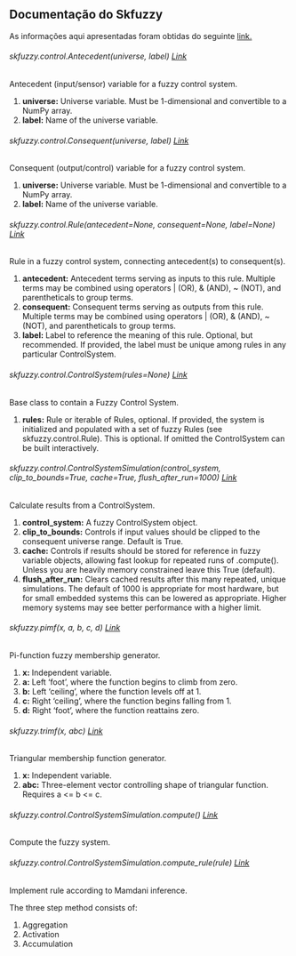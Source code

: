 ## Documentação do Skfuzzy
As informações aqui apresentadas foram obtidas do seguinte [link.](https://pythonhosted.org/scikit-fuzzy/api/api.html)

###### skfuzzy.control.Antecedent(universe, label) [Link](https://pythonhosted.org/scikit-fuzzy/api/skfuzzy.control.html#antecedent)
Antecedent (input/sensor) variable for a fuzzy control system.
1. **universe:** Universe variable. Must be 1-dimensional and convertible to a NumPy array.
2. **label:** Name of the universe variable.

###### skfuzzy.control.Consequent(universe, label) [Link](https://pythonhosted.org/scikit-fuzzy/api/skfuzzy.control.html#consequent)
Consequent (output/control) variable for a fuzzy control system.
1. **universe:** Universe variable. Must be 1-dimensional and convertible to a NumPy array.
2. **label:** Name of the universe variable.

###### skfuzzy.control.Rule(antecedent=None, consequent=None, label=None) [Link](https://pythonhosted.org/scikit-fuzzy/api/skfuzzy.control.html#rule)
Rule in a fuzzy control system, connecting antecedent(s) to consequent(s).
1. **antecedent:** Antecedent terms serving as inputs to this rule. Multiple terms may be combined using operators | (OR), & (AND), ~ (NOT), and parentheticals to group terms.
2. **consequent:** Consequent terms serving as outputs from this rule. Multiple terms may be combined using operators | (OR), & (AND), ~ (NOT), and parentheticals to group terms.
3. **label:** Label to reference the meaning of this rule. Optional, but recommended. If provided, the label must be unique among rules in any particular ControlSystem.

###### skfuzzy.control.ControlSystem(rules=None) [Link](https://pythonhosted.org/scikit-fuzzy/api/skfuzzy.control.html#controlsystem)
Base class to contain a Fuzzy Control System.
1. **rules:** Rule or iterable of Rules, optional. If provided, the system is initialized and populated with a set of fuzzy Rules (see skfuzzy.control.Rule). This is optional. If omitted the ControlSystem can be built interactively.

###### skfuzzy.control.ControlSystemSimulation(control_system, clip_to_bounds=True, cache=True, flush_after_run=1000) [Link](https://pythonhosted.org/scikit-fuzzy/api/skfuzzy.control.html#controlsystemsimulation)
Calculate results from a ControlSystem.
1. **control_system:** A fuzzy ControlSystem object.
2. **clip_to_bounds:** Controls if input values should be clipped to the consequent universe range. Default is True.
3. **cache:** Controls if results should be stored for reference in fuzzy variable objects, allowing fast lookup for repeated runs of .compute(). Unless you are heavily memory constrained leave this True (default). 
4. **flush_after_run:** Clears cached results after this many repeated, unique simulations. The default of 1000 is appropriate for most hardware, but for small embedded systems this can be lowered as appropriate. Higher memory systems may see better performance with a higher limit.

###### skfuzzy.pimf(x, a, b, c, d) [Link](https://pythonhosted.org/scikit-fuzzy/api/skfuzzy.html#pimf)
Pi-function fuzzy membership generator.
1. **x:** Independent variable.
2. **a:** Left ‘foot’, where the function begins to climb from zero.
3. **b:** Left ‘ceiling’, where the function levels off at 1.
4. **c:** Right ‘ceiling’, where the function begins falling from 1.
5.  **d:** Right ‘foot’, where the function reattains zero.

###### skfuzzy.trimf(x, abc) [Link](https://pythonhosted.org/scikit-fuzzy/api/skfuzzy.html#trimf)
Triangular membership function generator.
1. **x:** Independent variable.
2. **abc:** Three-element vector controlling shape of triangular function. Requires a <= b <= c.


###### skfuzzy.control.ControlSystemSimulation.compute() [Link](https://pythonhosted.org/scikit-fuzzy/api/skfuzzy.control.html#controlsystemsimulation)
Compute the fuzzy system.

###### skfuzzy.control.ControlSystemSimulation.compute_rule(rule) [Link](https://pythonhosted.org/scikit-fuzzy/api/skfuzzy.control.html#controlsystemsimulation)

Implement rule according to Mamdani inference.

The three step method consists of:
1. Aggregation
2. Activation
3. Accumulation
